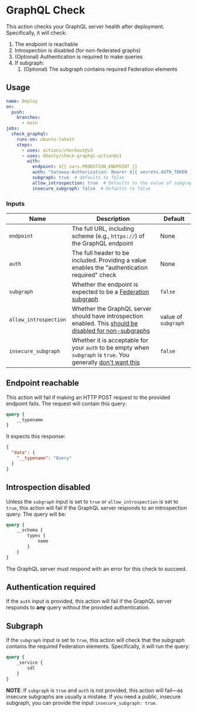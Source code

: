 # GraphQL Check

This action checks your GraphQL server health after deployment. Specifically, it will check:

1. The endpoint is reachable
2. Introspection is disabled (for non-federated graphs)
3. (Optional) Authentication is required to make queries
4. If subgraph:
    1. (Optional) The subgraph contains required Federation elements

## Usage

```yaml
name: Deploy
on:
  push:
    branches:
      - main
jobs:
  check_graphql:
    runs-on: ubuntu-latest
    steps:
      - uses: actions/checkout@v3
      - uses: dbanty/check-graphql-action@v1
        with:
          endpoint: ${{ vars.PRODUTION_ENDPOINT }}
          auth: "Gateway-Authorization: Bearer ${{ secrets.AUTH_TOKEN }}"  # If not included, auth is not checked
          subgraph: true  # defaults to false
          allow_introspection: true  # Defaults to the value of subgraph
          insecure_subgraph: false  # Defaults to false
```

### Inputs

| Name                  | Description                                                                                                                                                                                                                            | Default             |
|-----------------------|----------------------------------------------------------------------------------------------------------------------------------------------------------------------------------------------------------------------------------------|---------------------|
| `endpoint`            | The full URL, including scheme (e.g., `https://`) of the GraphQL endpoint                                                                                                                                                              | None                |
| `auth`                | The full header to be included. Providing a value enables the "authentication required" check                                                                                                                                          | None                |
| `subgraph`            | Whether the endpoint is expected to be a [Federation subgraph](https://www.apollographql.com/docs/federation/building-supergraphs/subgraphs-overview#subgraph-specific-fields)                                                         | `false`             |
| `allow_introspection` | Whether the GraphQL server should have introspection enabled. This [should be disabled for non-subgraphs](https://www.apollographql.com/blog/graphql/security/why-you-should-disable-graphql-introspection-in-production/#what-is-it)  | value of `subgraph` |
| `insecure_subgraph`   | Whether it is acceptable for your `auth` to be empty when `subgraph` is `true`. You generally [don't want this](https://www.apollographql.com/docs/technotes/TN0021-graph-security/#only-allow-the-router-to-query-subgraphs-directly) | `false`             |

## Endpoint reachable

This action will fail if making an HTTP POST request to the provided endpoint fails. The request will contain this
query:

```graphql
query {
    __typename
}
```

It expects this response:

```json
{
  "data": {
    "__typename": "Query"
  }
}
```

## Introspection disabled

Unless the `subgraph` input is set to `true` or `allow_introspection` is set to `true`, this action will fail if the
GraphQL server responds to an introspection query. The query will be:

```graphql
query {
    __schema {
        types {
            name
        }
    }
}
```

The GraphQL server must respond with an error for this check to succeed.

## Authentication required

If the `auth` input is provided, this action will fail if the GraphQL server responds to **any** query without the
provided authentication.

## Subgraph

If the `subgraph` input is set to `true`, this action will check that the subgraph contains the required Federation
elements. Specifically, it will run the query:

```graphql
query {
    _service {
        sdl
    }
}
```

**NOTE**: If `subgraph` is `true` and `auth` is not provided, this action will fail—as insecure subgraphs are usually a
mistake. If you need a public, insecure subgraph, you can provide the input `insecure_subgraph: true`.
